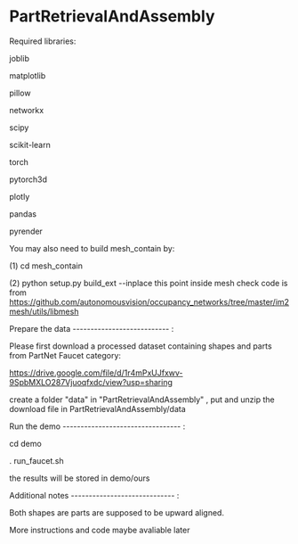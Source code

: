 # PartRetrievalAndAssembly

Required libraries:

joblib

matplotlib

pillow

networkx

scipy

scikit-learn

torch

pytorch3d

plotly

pandas

pyrender

You may also need to build mesh_contain by:

(1) cd mesh_contain

(2) python setup.py build_ext --inplace 
this point inside mesh check code is from https://github.com/autonomousvision/occupancy_networks/tree/master/im2mesh/utils/libmesh

Prepare the data --------------------------- :

Please first download a processed dataset containing shapes and parts from PartNet Faucet category:

https://drive.google.com/file/d/1r4mPxUJfxwv-9SpbMXLO287Vjuoqfxdc/view?usp=sharing

create a folder "data" in "PartRetrievalAndAssembly" , put and unzip the download file in PartRetrievalAndAssembly/data 

Run the demo --------------------------------- :

cd demo

. run_faucet.sh

the results will be stored in demo/ours 

Additional notes ----------------------------- :

Both shapes are parts are supposed to be upward aligned.

More instructions and code maybe avaliable later






